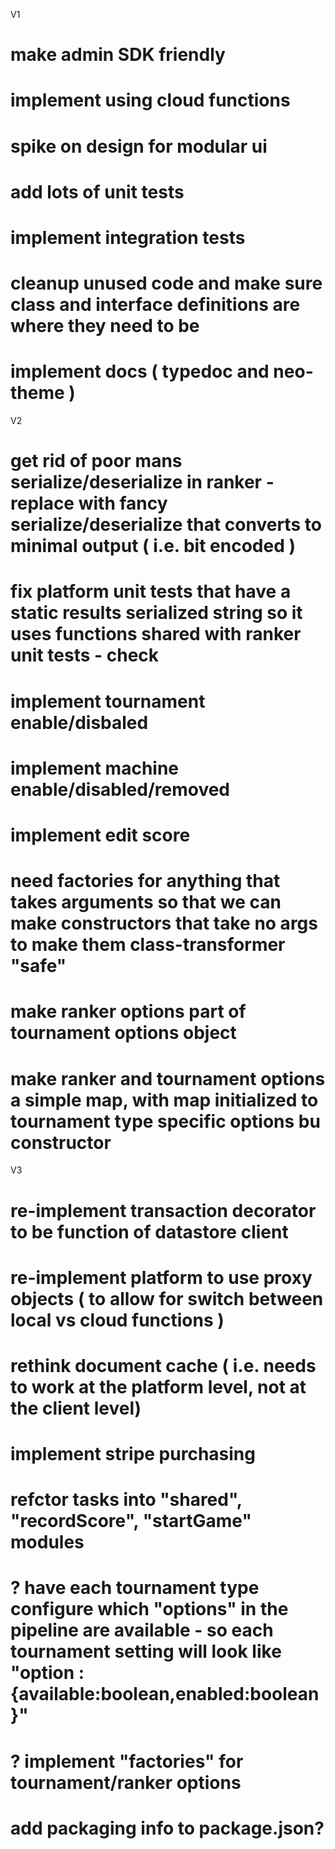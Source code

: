 V1
# make admin SDK friendly
# implement using cloud functions
# spike on design for modular ui
# add lots of unit tests
# implement integration tests
# cleanup unused code and make sure class and interface definitions are where they need to be
# implement docs ( typedoc and neo-theme )

V2


# get rid of poor mans serialize/deserialize in ranker - replace with fancy serialize/deserialize that converts to minimal output ( i.e. bit encoded )
# fix platform unit tests that have a static results serialized string so it uses functions shared with ranker unit tests - check
# implement tournament enable/disbaled
# implement machine enable/disabled/removed
# implement edit score
# need factories for anything that takes arguments so that we can make constructors that take no args to make them class-transformer "safe"
# make ranker options part of tournament options object
# make ranker and tournament options a simple map, with map initialized to tournament type specific options bu constructor

V3
# re-implement transaction decorator to be function of datastore client
# re-implement platform to use proxy objects ( to allow for switch between local vs cloud functions )
# rethink document cache ( i.e. needs to work at the platform level, not at the client level)
# implement stripe purchasing
# refctor tasks into "shared", "recordScore", "startGame" modules
# ? have each tournament type configure which "options" in the pipeline are available  - so each tournament setting will look like "option : {available:boolean,enabled:boolean}"
# ? implement "factories" for tournament/ranker options
# add packaging info to package.json?
